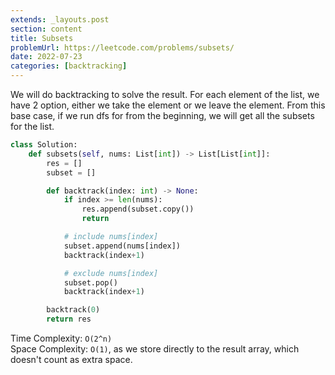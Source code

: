 ```yaml
---
extends: _layouts.post
section: content
title: Subsets
problemUrl: https://leetcode.com/problems/subsets/
date: 2022-07-23
categories: [backtracking]
---
```


We will do backtracking to solve the result. For each element of the list, we have 2 option, either we take the element or we leave the element. From this base case, if we run dfs for from the beginning, we will get all the subsets for the list.

```python
class Solution:
    def subsets(self, nums: List[int]) -> List[List[int]]:
        res = []
        subset = []

        def backtrack(index: int) -> None:
            if index >= len(nums):
                res.append(subset.copy())
                return

            # include nums[index]
            subset.append(nums[index])
            backtrack(index+1)

            # exclude nums[index]
            subset.pop()
            backtrack(index+1)

        backtrack(0)
        return res
```

Time Complexity: `O(2^n)` <br/>
Space Complexity: `O(1)`, as we store directly to the result array, which doesn't count as extra space.